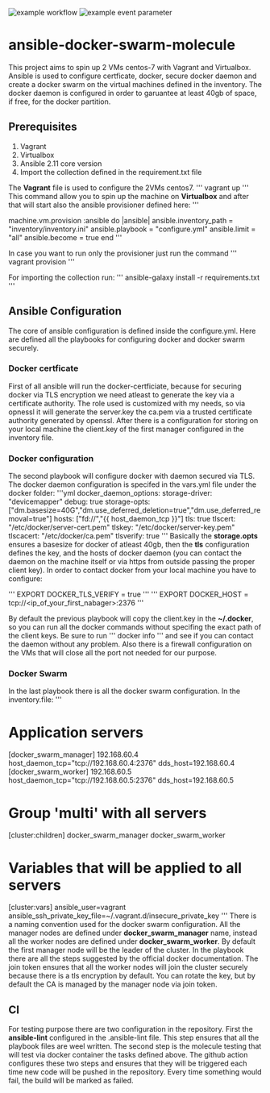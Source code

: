 ![example workflow](https://github.com/MovieMaker93/ansible-docker-swarm-molecule/actions/workflows/ci.yml/badge.svg) ![example event parameter](https://github.com/MovieMaker93/ansible-docker-swarm-molecule/actions/workflows/ci.yml/badge.svg?event=push_request)

# ansible-docker-swarm-molecule

This project aims to spin up 2 VMs centos-7 with Vagrant and Virtualbox.
Ansible is used to configure certficate, docker, secure docker daemon and create a docker swarm on the virtual machines defined in the inventory.
The docker daemon is configured in order to garuantee at least 40gb of space, if free, for the docker partition.

## Prerequisites

1. Vagrant
2. Virtualbox
3. Ansible 2.11 core version
4. Import the collection defined in the requirement.txt file

The **Vagrant** file is used to configure the 2VMs centos7.
'''
vagrant up 
'''
This command allow you to spin up the machine on **Virtualbox** and after that will start also the ansible provisioner defined here:
'''

 machine.vm.provision :ansible do |ansible|
          ansible.inventory_path = "inventory/inventory.ini"
          ansible.playbook = "configure.yml"
          ansible.limit = "all"
          ansible.become = true
        end
'''

In case you want to run only the provisioner just run the command 
'''
vagrant provision
'''

For importing the collection run:
'''
ansible-galaxy install -r requirements.txt
'''
## Ansible Configuration

The core of ansible configuration is defined inside the configure.yml.
Here are defined all the playbooks for configuring docker and docker swarm securely.
### Docker certficate
First of all ansible will run the docker-certficiate, because for securing docker via TLS encryption we need atleast to generate the key via a certificate authority. The role used is customized with my needs, so via opnessl it will generate the server.key the ca.pem via a trusted certificate authority generated by openssl.
After there is a configuration for storing on your local machine the client.key of the first manager configured in the inventory file.
### Docker configuration
The second playbook will configure docker with daemon secured via TLS. The docker daemon configuration is specifed in the vars.yml file under the docker folder:
'''yml
docker_daemon_options:
  storage-driver: "devicemapper"
  debug: true
  storage-opts: ["dm.basesize=40G","dm.use_deferred_deletion=true","dm.use_deferred_removal=true"]
  hosts: ["fd://","{{ host_daemon_tcp }}"]
  tls: true
  tlscert: "/etc/docker/server-cert.pem"
  tlskey: "/etc/docker/server-key.pem"
  tlscacert: "/etc/docker/ca.pem"
  tlsverify: true
'''
Basically the **storage.opts** ensures a basesize for docker of atleast 40gb, then the **tls** configuration defines the key, and the hosts of docker daemon (you can contact the daemon on the machine itself or via https from outside passing the proper client key).
In order to contact docker from your local machine you have to configure:

''' EXPORT DOCKER_TLS_VERIFY = true '''
''' EXPORT DOCKER_HOST = tcp://<ip_of_your_first_nabager>:2376 '''

By default the previous playbook will copy the client.key in the **~/.docker**, so you can run all the docker commands without specifing the exact path of the client keys.
Be sure to run ''' docker info ''' and see if you can contact the daemon without any problem.
Also there is a firewall configuration on the VMs that will close all the port not needed for our purpose.

### Docker Swarm

In the last playbook there is all the docker swarm configuration.
In the inventory.file:
'''
# Application servers
[docker_swarm_manager]
192.168.60.4 host_daemon_tcp="tcp://192.168.60.4:2376" dds_host=192.168.60.4
[docker_swarm_worker]
192.168.60.5 host_daemon_tcp="tcp://192.168.60.5:2376" dds_host=192.168.60.5

# Group 'multi' with all servers
[cluster:children]
docker_swarm_manager
docker_swarm_worker

# Variables that will be applied to all servers
[cluster:vars]
ansible_user=vagrant
ansible_ssh_private_key_file=~/.vagrant.d/insecure_private_key
'''
There is a naming convention used for the docker swarm configuration.
All the manager nodes are defined under **docker_swarm_manager** name, instead all the worker nodes are defined under **docker_swarm_worker**. By default the first manager node will be the leader of the cluster.
In the playbook there are all the steps suggested by the official docker documentation.
The join token ensures that all the worker nodes will join the cluster securely because there is a tls encryption by default. You can rotate the key, but by default the CA is managed by the manager node via join token.

## CI
For testing purpose there are two configuration in the repository.
First the **ansible-lint** configured in the .ansible-lint file. This step ensures that all the playbook files are weel written.
The second step is the molecule testing that will test via docker container the tasks defined above.
The github action configures these two steps and ensures that they will be triggered each time new code will be pushed in the repository. Every time something would fail, the build will be marked as failed.





